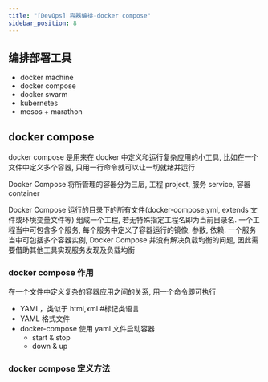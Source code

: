 ```yaml
---
title: "[DevOps] 容器编排-docker compose"
sidebar_position: 8
---
```


## 编排部署工具

- docker machine
- docker compose
- docker swarm
- kubernetes
- mesos + marathon

## docker compose

docker compose 是用来在 docker 中定义和运行复杂应用的小工具, 比如在一个文件中定义多个容器, 只用一行命令就可以让一切就绪并运行

Docker Compose 将所管理的容器分为三层, 工程 project, 服务 service, 容器 container

Docker Compose 运行的目录下的所有文件(docker-compose.yml, extends 文件或环境变量文件等) 组成一个工程, 若无特殊指定工程名即为当前目录名. 一个工程当中可包含多个服务, 每个服务中定义了容器运行的镜像, 参数, 依赖. 一个服务当中可包括多个容器实例, Docker Compose 并没有解决负载均衡的问题, 因此需要借助其他工具实现服务发现及负载均衡

### docker compose 作用

在一个文件中定义复杂的容器应用之间的关系, 用一个命令即可执行

- YAML，类似于 html,xml #标记类语言
- YAML 格式文件
- docker-compose 使用 yaml 文件启动容器
  - start & stop
  - down & up

### docker compose 定义方法

